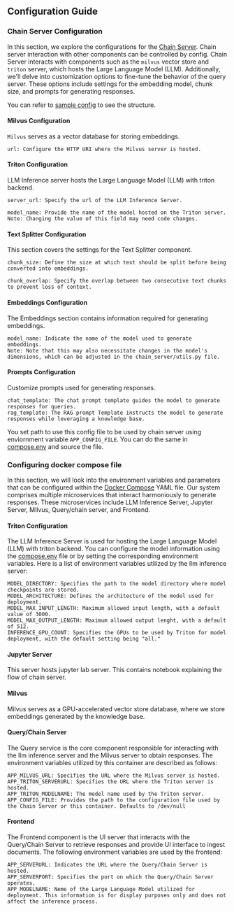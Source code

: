 ## Configuration Guide

### Chain Server Configuration

In this section, we explore the configurations for the [Chain Server](./chat_server.md). Chain server interaction with other components can be controlled by config. Chain Server interacts with components such as the `milvus` vector store and `triton` server, which hosts the Large Language Model (LLM). Additionally, we'll delve into customization options to fine-tune the behavior of the query server. These options include settings for the embedding model, chunk size, and prompts for generating responses.

You can refer to [sample config](../deploy/config.yaml) to see the structure.

#### Milvus Configuration
`Milvus` serves as a vector database for storing embeddings.

    url: Configure the HTTP URI where the Milvus server is hosted.

#### Triton Configuration
LLM Inference server hosts the Large Language Model (LLM) with triton backend.

    server_url: Specify the url of the LLM Inference Server.

    model_name: Provide the name of the model hosted on the Triton server.
    Note: Changing the value of this field may need code changes.

#### Text Splitter Configuration
This section covers the settings for the Text Splitter component.

    chunk_size: Define the size at which text should be split before being converted into embeddings.

    chunk_overlap: Specify the overlap between two consecutive text chunks to prevent loss of context.

#### Embeddings Configuration
The Embeddings section contains information required for generating embeddings.

    model_name: Indicate the name of the model used to generate embeddings.
    Note: Note that this may also necessitate changes in the model's dimensions, which can be adjusted in the chain_server/utils.py file.

#### Prompts Configuration
Customize prompts used for generating responses.

    chat_template: The chat prompt template guides the model to generate responses for queries.
    rag_template: The RAG prompt Template instructs the model to generate responses while leveraging a knowledge base.

You set path to use this config file to be used by chain server using enviornment variable `APP_CONFIG_FILE`. You can do the same in [compose.env](../deploy/compose.env) and source the file.

### Configuring docker compose file
In this section, we will look into the environment variables and parameters that can be configured within the [Docker Compose](../deploy/docker-compose.yaml) YAML file. Our system comprises multiple microservices that interact harmoniously to generate responses. These microservices include LLM Inference Server, Jupyter Server, Milvus, Query/chain server, and Frontend.

#### Triton Configuration
The LLM Inference Server is used for hosting the Large Language Model (LLM) with triton backend. You can configure the model information using the [compose.env](../deploy/compose.env) file or by setting the corresponding environment variables. Here is a list of environment variables utilized by the llm inference server:

    MODEL_DIRECTORY: Specifies the path to the model directory where model checkpoints are stored.
    MODEL_ARCHITECTURE: Defines the architecture of the model used for deployment.
    MODEL_MAX_INPUT_LENGTH: Maximum allowed input length, with a default value of 3000.
    MODEL_MAX_OUTPUT_LENGTH: Maximum allowed output lenght, with a default of 512.
    INFERENCE_GPU_COUNT: Specifies the GPUs to be used by Triton for model deployment, with the default setting being "all."

#### Jupyter Server
This server hosts jupyter lab server. This contains notebook explaining the flow of chain server.

#### Milvus
Milvus serves as a GPU-accelerated vector store database, where we store embeddings generated by the knowledge base.

#### Query/Chain Server
The Query service is the core component responsible for interacting with the llm inference server and the Milvus server to obtain responses. The environment variables utilized by this container are described as follows:

    APP_MILVUS_URL: Specifies the URL where the Milvus server is hosted.
    APP_TRITON_SERVERURL: Specifies the URL where the Triton server is hosted.
    APP_TRITON_MODELNAME: The model name used by the Triton server.
    APP_CONFIG_FILE: Provides the path to the configuration file used by the Chain Server or this container. Defaults to /dev/null

#### Frontend
The Frontend component is the UI server that interacts with the Query/Chain Server to retrieve responses and provide UI interface to ingest documents. The following environment variables are used by the frontend:

    APP_SERVERURL: Indicates the URL where the Query/Chain Server is hosted.
    APP_SERVERPORT: Specifies the port on which the Query/Chain Server operates.
    APP_MODELNAME: Neme of the Large Language Model utilized for deployment. This information is for display purposes only and does not affect the inference process.